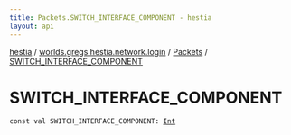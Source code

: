 ```yaml
---
title: Packets.SWITCH_INTERFACE_COMPONENT - hestia
layout: api
---
```


<div class='api-docs-breadcrumbs'><a href="../../index.html">hestia</a> / <a href="../index.html">worlds.gregs.hestia.network.login</a> / <a href="index.html">Packets</a> / <a href="./-s-w-i-t-c-h_-i-n-t-e-r-f-a-c-e_-c-o-m-p-o-n-e-n-t.html">SWITCH_INTERFACE_COMPONENT</a></div>

# SWITCH_INTERFACE_COMPONENT

<div class="signature"><code><span class="keyword">const</span> <span class="keyword">val </span><span class="identifier">SWITCH_INTERFACE_COMPONENT</span><span class="symbol">: </span><a href="https://kotlinlang.org/api/latest/jvm/stdlib/kotlin/-int/index.html"><span class="identifier">Int</span></a></code></div>
